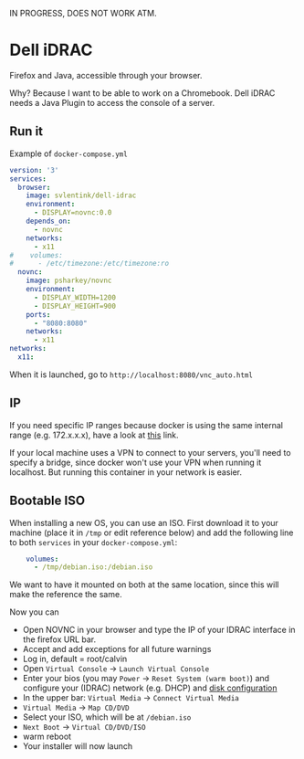 IN PROGRESS, DOES NOT WORK ATM.

# Dell iDRAC

Firefox and Java, accessible through your browser.

Why? Because I want to be able to work on a Chromebook.
Dell iDRAC needs a Java Plugin to access the console of a server.

## Run it

Example of `docker-compose.yml`

```yaml
version: '3'
services:
  browser:
    image: svlentink/dell-idrac
    environment:
      - DISPLAY=novnc:0.0
    depends_on:
      - novnc
    networks:
      - x11
#    volumes:
#      - /etc/timezone:/etc/timezone:ro
  novnc:  
    image: psharkey/novnc
    environment:
      - DISPLAY_WIDTH=1200
      - DISPLAY_HEIGHT=900
    ports:
      - "8080:8080"
    networks:
      - x11
networks:
  x11:
```

When it is launched, go to
`http://localhost:8080/vnc_auto.html`

## IP

If you need specific IP ranges because docker is using the same internal range
(e.g. 172.x.x.x), have a look at
[this](http://serverfault.com/questions/774699/how-to-setup-an-ip-range-for-docker-containers)
link.

If your local machine uses a VPN to connect to your servers,
you'll need to specify a bridge, since docker won't use your VPN when running it localhost.
But running this container in your network is easier.

## Bootable ISO

When installing a new OS, you can use an ISO.
First download it to your machine (place it in `/tmp` or edit reference below)
and add the following line to both `services` in your `docker-compose.yml`:

```yaml
    volumes:
      - /tmp/debian.iso:/debian.iso
```

We want to have it mounted on both at the same location, since this will make the reference the same.

Now you can
+ Open NOVNC in your browser and type the IP of your IDRAC interface in the firefox URL bar.
+ Accept and add exceptions for all future warnings
+ Log in, default = root/calvin
+ Open `Virtual Console` -> `Launch Virtual Console`
+ Enter your bios (you may `Power` -> `Reset System (warm boot)`) and configure your (IDRAC) network (e.g. DHCP) and [disk configuration](http://serverfault.com/questions/413504/dell-poweredge-1950-how-use-raw-disk-instead-hardware-raid-perc-5-i)
+ In the upper bar: `Virtual Media` -> `Connect Virtual Media`
+ `Virtual Media` -> `Map CD/DVD`
+ Select your ISO, which will be at `/debian.iso`
+ `Next Boot` -> `Virtual CD/DVD/ISO`
+ warm reboot
+ Your installer will now launch


